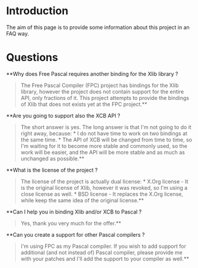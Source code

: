 # Introduction #

The aim of this page is to provide some information about this project in an FAQ way.


# Questions #

**Why does Free Pascal requires another binding for the Xlib library ?
> The Free Pascal Compiler (FPC) project has bindings for the Xlib library, however the project does not contain support for the entire API, only fractions of it.
> This project attempts to provide the bindings of Xlib that does not exists yet at the FPC project.**

**Are you going to support also the XCB API ?
> The short answer is yes. The long answer is that I'm not going to do it right away, because:
    * I do not have time to work on two bindings at the same time.
    * The API of XCB will be changed from time to time, so I'm waiting for it to become more stable and commonly used, so the work will be easier, and the API will be more stable and as much as unchanged as possible.**

**What is the license of the project ?
> The license of the project is actually dual license:
    * X.Org license - It is the original license of Xlib, however it was revoked, so I'm using a close license as well.
    * BSD license - It replaces the X.Org license, while keep the same idea of the original license.**

**Can I help you in binding Xlib and/or XCB to Pascal ?
> Yes, thank you very much for the offer.**

**Can you create a support for other Pascal compilers ?
> I'm using FPC as my Pascal compiler. If you wish to add support for additional (and not instead of) Pascal compiler, please provide me with your patches and I'll add the support to your compiler as well.**

